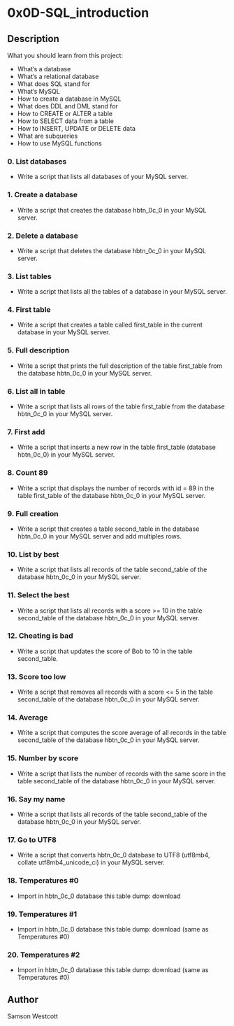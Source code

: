 # 0x0D-SQL_introduction
## Description
What you should learn from this project:
* What’s a database
* What’s a relational database
* What does SQL stand for
* What’s MySQL
* How to create a database in MySQL
* What does DDL and DML stand for
* How to CREATE or ALTER a table
* How to SELECT data from a table
* How to INSERT, UPDATE or DELETE data
* What are subqueries
* How to use MySQL functions

### 0. List databases
* Write a script that lists all databases of your MySQL server.
### 1. Create a database
* Write a script that creates the database hbtn_0c_0 in your MySQL server.
### 2. Delete a database
* Write a script that deletes the database hbtn_0c_0 in your MySQL server.
### 3. List tables
* Write a script that lists all the tables of a database in your MySQL server.
### 4. First table
* Write a script that creates a table called first_table in the current database in your MySQL server.
### 5. Full description
* Write a script that prints the full description of the table first_table from the database hbtn_0c_0 in your MySQL server.
### 6. List all in table
* Write a script that lists all rows of the table first_table from the database hbtn_0c_0 in your MySQL server.
### 7. First add
* Write a script that inserts a new row in the table first_table (database hbtn_0c_0) in your MySQL server.
### 8. Count 89
* Write a script that displays the number of records with id = 89 in the table first_table of the database hbtn_0c_0 in your MySQL server.
### 9. Full creation
* Write a script that creates a table second_table in the database hbtn_0c_0 in your MySQL server and add multiples rows.
### 10. List by best
* Write a script that lists all records of the table second_table of the database hbtn_0c_0 in your MySQL server.
### 11. Select the best
* Write a script that lists all records with a score >= 10 in the table second_table of the database hbtn_0c_0 in your MySQL server.
### 12. Cheating is bad
* Write a script that updates the score of Bob to 10 in the table second_table.
### 13. Score too low
* Write a script that removes all records with a score <= 5 in the table second_table of the database hbtn_0c_0 in your MySQL server.
### 14. Average
* Write a script that computes the score average of all records in the table second_table of the database hbtn_0c_0 in your MySQL server.
### 15. Number by score
* Write a script that lists the number of records with the same score in the table second_table of the database hbtn_0c_0 in your MySQL server.
### 16. Say my name
* Write a script that lists all records of the table second_table of the database hbtn_0c_0 in your MySQL server.
### 17. Go to UTF8
* Write a script that converts hbtn_0c_0 database to UTF8 (utf8mb4, collate utf8mb4_unicode_ci) in your MySQL server.
### 18. Temperatures #0
* Import in hbtn_0c_0 database this table dump: download
### 19. Temperatures #1
* Import in hbtn_0c_0 database this table dump: download (same as Temperatures #0)
### 20. Temperatures #2
* Import in hbtn_0c_0 database this table dump: download (same as Temperatures #0)

## Author
Samson Westcott
